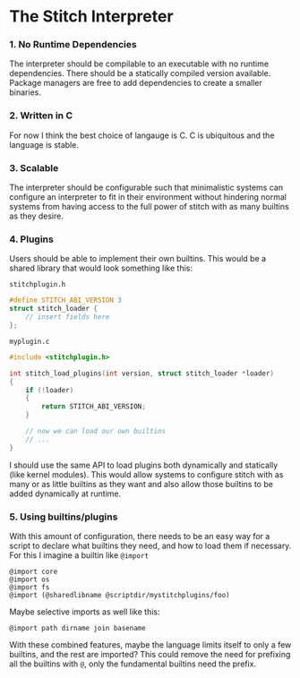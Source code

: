 
# The Stitch Interpreter

### 1. No Runtime Dependencies

The interpreter should be compilable to an executable with no runtime dependencies.  There should be a statically compiled version available.  Package managers are free to add dependencies to create a smaller binaries.

### 2. Written in C

For now I think the best choice of langauge is C.  C is ubiquitous and the language is stable.

### 3. Scalable

The interpreter should be configurable such that minimalistic systems can configure an interpreter to fit in their environment without hindering normal systems from having access to the full power of stitch with as many builtins as they desire.

### 4. Plugins

Users should be able to implement their own builtins.  This would be a shared library that would look something like this:

`stitchplugin.h`

```c
#define STITCH_ABI_VERSION 3
struct stitch_loader {
    // insert fields here
};
```

`myplugin.c`
```c
#include <stitchplugin.h>

int stitch_load_plugins(int version, struct stitch_loader *loader)
{
    if (!loader)
    {
        return STITCH_ABI_VERSION;
    }

    // now we can load our own builtins
    // ...
}
```

I should use the same API to load plugins both dynamically and statically (like kernel modules).  This would allow systems to configure stitch with as many or as little builtins as they want and also allow those builtins to be added dynamically at runtime.

### 5. Using builtins/plugins

With this amount of configuration, there needs to be an easy way for a script to declare what builtins they need, and how to load them if necessary.  For this I imagine a builtin like `@import`

```
@import core
@import os
@import fs
@import (@sharedlibname @scriptdir/mystitchplugins/foo)
```

Maybe selective imports as well like this:

```
@import path dirname join basename
```

With these combined features, maybe the language limits itself to only a few builtins, and the rest are imported?  This could remove the need for prefixing all the builtins with `@`, only the fundamental builtins need the prefix.
